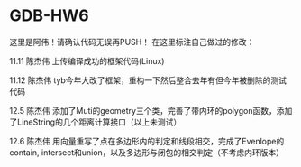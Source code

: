 # GDB-HW6
这里是阿伟！请确认代码无误再PUSH！
在这里标注自己做过的修改：

11.11 陈杰伟 上传编译成功的框架代码(Linux)

11.12 陈杰伟 tyb今年大改了框架，重构一下然后整合去年有但今年被删除的测试代码

12.5 陈杰伟 添加了Muti的geometry三个类，完善了带内环的polygon函数，添加了LineString的几个距离计算接口（以上未测试）

12.6 陈杰伟 用向量重写了点在多边形内的判定和线段相交，完成了Evenlope的contain, intersect和union，以及多边形与闭包的相交判定（不考虑内环版本）